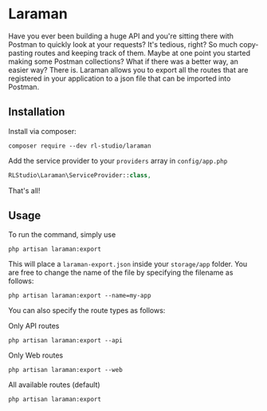 # Laraman

Have you ever been building a huge API and you're sitting there with Postman to quickly look at your requests? It's tedious, right? So much copy-pasting routes and keeping track of them. Maybe at one point you started making some Postman collections? What if there was a better way, an easier way? There is. Laraman allows you to export all the routes that are registered in your application to a json file that can be imported into Postman.

## Installation
Install via composer:
```
composer require --dev rl-studio/laraman
```

Add the service provider to your `providers` array in `config/app.php`

```php
RLStudio\Laraman\ServiceProvider::class,
```

That's all!

## Usage

To run the command, simply use

```
php artisan laraman:export
```

This will place a `laraman-export.json` inside your `storage/app` folder. You are free to change the name of the file by specifying the filename as follows:

```
php artisan laraman:export --name=my-app
```

You can also specify the route types as follows:

Only API routes
```
php artisan laraman:export --api

```
Only Web routes
```
php artisan laraman:export --web
```
All available routes (default)
```
php artisan laraman:export
```
